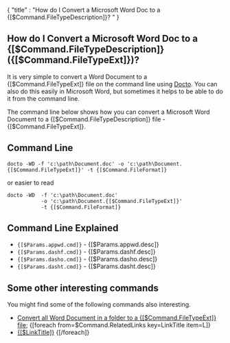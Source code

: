 {
    "title" : "How do I Convert a Microsoft Word Doc to a {[$Command.FileTypeDescription]}? " 
}

How do I Convert a Microsoft Word Doc to a {[$Command.FileTypeDescription]} ({[$Command.FileTypeExt]})?         
-

It is very simple to convert a Word Document to a {[$Command.FileTypeExt]} file  on the command line using [Docto](https://github.com/tobya/docto). You can also do this easily in Microsoft Word, but sometimes it helps to be able to do it from the command line.  

The command line below shows how you can convert a Microsoft Word Document to a {[$Command.FileTypeDescription]} file - {[$Command.FileTypeExt]}.

Command Line 
-

 ````
 docto -WD -f 'c:\path\Document.doc' -o 'c:\path\Document.{[$Command.FileTypeExt]}' -t {[$Command.FileFormat]}
 ````
 or easier to read
 ````
 docto -WD  -f 'c:\path\Document.doc' 
            -o 'c:\path\Document.{[$Command.FileTypeExt]}' 
            -t {[$Command.FileFormat]}
 ````

Command Line Explained 
-

 - `{[$Params.appwd.cmd]}` -  {[$Params.appwd.desc]}
 - `{[$Params.dashf.cmd]}` -  {[$Params.dashf.desc]} 
 - `{[$Params.dasho.cmd]}` -  {[$Params.dasho.desc]}
 - `{[$Params.dasht.cmd]}` -  {[$Params.dasht.desc]}




Some other interesting commands
-

You might find some of the following commands also interesting.

- [Convert all Word Document in a folder to a {[$Command.FileTypeExt]} file](ConvertDirDocToFile{[$Command.FileTypeExt]}.md);
{[foreach from=$Command.RelatedLinks key=LinkTitle item=L]}
 - [{[$LinkTitle]}]({[$L]})
{[/foreach]}    

